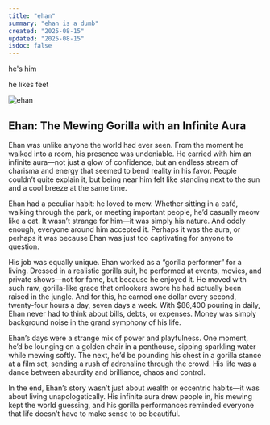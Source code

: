 ```yaml
---
title: "ehan"
summary: "ehan is a dumb"
created: "2025-08-15"
updated: "2025-08-15"
isdoc: false
---
```


he's him

he likes feet

![ehan](/content/ehan/ehan.png)

## Ehan: The Mewing Gorilla with an Infinite Aura

Ehan was unlike anyone the world had ever seen. From the moment he walked into a room, his presence was undeniable. He carried with him an infinite aura—not just a glow of confidence, but an endless stream of charisma and energy that seemed to bend reality in his favor. People couldn’t quite explain it, but being near him felt like standing next to the sun and a cool breeze at the same time.

Ehan had a peculiar habit: he loved to mew. Whether sitting in a café, walking through the park, or meeting important people, he’d casually meow like a cat. It wasn’t strange for him—it was simply his nature. And oddly enough, everyone around him accepted it. Perhaps it was the aura, or perhaps it was because Ehan was just too captivating for anyone to question.

His job was equally unique. Ehan worked as a “gorilla performer” for a living. Dressed in a realistic gorilla suit, he performed at events, movies, and private shows—not for fame, but because he enjoyed it. He moved with such raw, gorilla-like grace that onlookers swore he had actually been raised in the jungle. And for this, he earned one dollar every second, twenty-four hours a day, seven days a week. With $86,400 pouring in daily, Ehan never had to think about bills, debts, or expenses. Money was simply background noise in the grand symphony of his life.

Ehan’s days were a strange mix of power and playfulness. One moment, he’d be lounging on a golden chair in a penthouse, sipping sparkling water while mewing softly. The next, he’d be pounding his chest in a gorilla stance at a film set, sending a rush of adrenaline through the crowd. His life was a dance between absurdity and brilliance, chaos and control.

In the end, Ehan’s story wasn’t just about wealth or eccentric habits—it was about living unapologetically. His infinite aura drew people in, his mewing kept the world guessing, and his gorilla performances reminded everyone that life doesn’t have to make sense to be beautiful.

